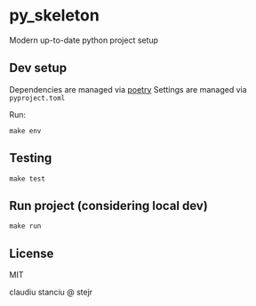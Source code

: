 # py_skeleton

Modern up-to-date python project setup

## Dev setup

Dependencies are managed via [poetry](https://python-poetry.org/)
Settings are managed via `pyproject.toml`

Run:

```
make env
```

## Testing

```
make test
```

## Run project (considering local dev)

```
make run
```

## License

MIT

claudiu stanciu @ stejr
